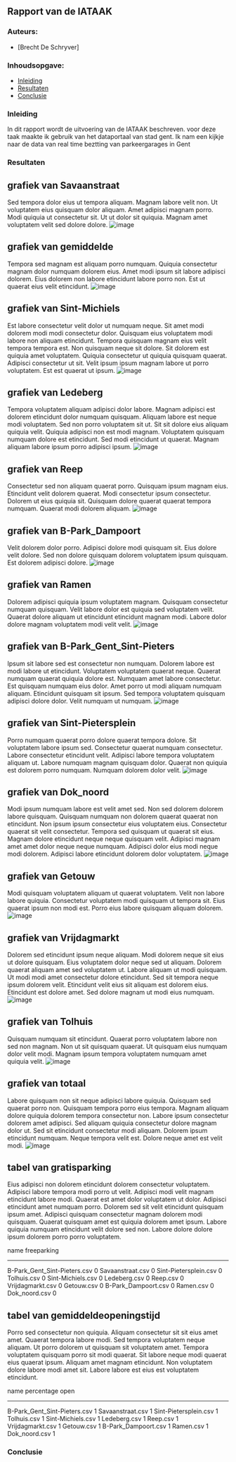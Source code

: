 ## Rapport van de IATAAK
### Auteurs:
 - [Brecht De Schryver]
### Inhoudsopgave:
 - [Inleiding](#inleiding)
 - [Resultaten](#resultaten)
 - [Conclusie](#conclusie)
### Inleiding
In dit rapport wordt de uitvoering van de IATAAK beschreven. voor deze taak maakte ik gebruik van het dataportaal van stad gent. Ik nam een kijkje naar de data van real time beztting van parkeergarages in Gent
### Resultaten
## grafiek van Savaanstraat
Sed tempora dolor eius ut tempora aliquam. Magnam labore velit non. Ut voluptatem eius quisquam dolor aliquam. Amet adipisci magnam porro. Modi quiquia ut consectetur sit. Ut ut dolor sit quiquia. Magnam amet voluptatem velit sed dolore dolore.
![image](./csvimage/Savaanstraat.csv.png)
## grafiek van gemiddelde
Tempora sed magnam est aliquam porro numquam. Quiquia consectetur magnam dolor numquam dolorem eius. Amet modi ipsum sit labore adipisci dolorem. Eius dolorem non labore etincidunt labore porro non. Est ut quaerat eius velit etincidunt.
![image](./csvimage/gemiddelde.csv.png)
## grafiek van Sint-Michiels
Est labore consectetur velit dolor ut numquam neque. Sit amet modi dolorem modi modi consectetur dolor. Quisquam eius voluptatem modi labore non aliquam etincidunt. Tempora quisquam magnam eius velit tempora tempora est. Non quisquam neque sit dolore. Sit dolorem est quiquia amet voluptatem. Quiquia consectetur ut quiquia quisquam quaerat. Adipisci consectetur ut sit. Velit ipsum ipsum magnam labore ut porro voluptatem. Est est quaerat ut ipsum.
![image](./csvimage/Sint-Michiels.csv.png)
## grafiek van Ledeberg
Tempora voluptatem aliquam adipisci dolor labore. Magnam adipisci est dolorem etincidunt dolor numquam quisquam. Aliquam labore est neque modi voluptatem. Sed non porro voluptatem sit ut. Sit sit dolore eius aliquam quiquia velit. Quiquia adipisci non est modi magnam. Voluptatem quisquam numquam dolore est etincidunt. Sed modi etincidunt ut quaerat. Magnam aliquam labore ipsum porro adipisci ipsum.
![image](./csvimage/Ledeberg.csv.png)
## grafiek van Reep
Consectetur sed non aliquam quaerat porro. Quisquam ipsum magnam eius. Etincidunt velit dolorem quaerat. Modi consectetur ipsum consectetur. Dolorem ut eius quiquia sit. Quisquam dolore quaerat quaerat tempora numquam. Quaerat modi dolorem aliquam.
![image](./csvimage/Reep.csv.png)
## grafiek van B-Park_Dampoort
Velit dolorem dolor porro. Adipisci dolore modi quisquam sit. Eius dolore velit dolore. Sed non dolore quisquam dolorem voluptatem ipsum quisquam. Est dolorem adipisci dolore.
![image](./csvimage/B-Park_Dampoort.csv.png)
## grafiek van Ramen
Dolorem adipisci quiquia ipsum voluptatem magnam. Quisquam consectetur numquam quisquam. Velit labore dolor est quiquia sed voluptatem velit. Quaerat dolore aliquam ut etincidunt etincidunt magnam modi. Labore dolor dolore magnam voluptatem modi velit velit.
![image](./csvimage/Ramen.csv.png)
## grafiek van B-Park_Gent_Sint-Pieters
Ipsum sit labore sed est consectetur non numquam. Dolorem labore est modi labore ut etincidunt. Voluptatem voluptatem quaerat neque. Quaerat numquam quaerat quiquia dolore est. Numquam amet labore consectetur. Est quisquam numquam eius dolor. Amet porro ut modi aliquam numquam aliquam. Etincidunt quisquam sit ipsum. Sed tempora voluptatem quisquam adipisci dolore dolor. Velit numquam ut numquam.
![image](./csvimage/B-Park_Gent_Sint-Pieters.csv.png)
## grafiek van Sint-Pietersplein
Porro numquam quaerat porro dolore quaerat tempora dolore. Sit voluptatem labore ipsum sed. Consectetur quaerat numquam consectetur. Labore consectetur etincidunt velit. Adipisci labore tempora voluptatem aliquam ut. Labore numquam magnam quisquam dolor. Quaerat non quiquia est dolorem porro numquam. Numquam dolorem dolor velit.
![image](./csvimage/Sint-Pietersplein.csv.png)
## grafiek van Dok_noord
Modi ipsum numquam labore est velit amet sed. Non sed dolorem dolorem labore quisquam. Quisquam numquam non dolorem quaerat quaerat non etincidunt. Non ipsum ipsum consectetur eius voluptatem eius. Consectetur quaerat sit velit consectetur. Tempora sed quisquam ut quaerat sit eius. Magnam dolore etincidunt neque neque quisquam velit. Adipisci magnam amet amet dolor neque neque numquam. Adipisci dolor eius modi neque modi dolorem. Adipisci labore etincidunt dolorem dolor voluptatem.
![image](./csvimage/Dok_noord.csv.png)
## grafiek van Getouw
Modi quisquam voluptatem aliquam ut quaerat voluptatem. Velit non labore labore quiquia. Consectetur voluptatem modi quisquam ut tempora sit. Eius quaerat ipsum non modi est. Porro eius labore quisquam aliquam dolorem.
![image](./csvimage/Getouw.csv.png)
## grafiek van Vrijdagmarkt
Dolorem sed etincidunt ipsum neque aliquam. Modi dolorem neque sit eius ut dolore quisquam. Eius voluptatem dolor neque sed ut aliquam. Dolorem quaerat aliquam amet sed voluptatem ut. Labore aliquam ut modi quisquam. Ut modi modi amet consectetur dolore etincidunt. Sed sit tempora neque ipsum dolorem velit. Etincidunt velit eius sit aliquam est dolorem eius. Etincidunt est dolore amet. Sed dolore magnam ut modi eius numquam.
![image](./csvimage/Vrijdagmarkt.csv.png)
## grafiek van Tolhuis
Quisquam numquam sit etincidunt. Quaerat porro voluptatem labore non sed non magnam. Non ut sit quisquam quaerat. Ut quisquam eius numquam dolor velit modi. Magnam ipsum tempora voluptatem numquam amet quiquia velit.
![image](./csvimage/Tolhuis.csv.png)
## grafiek van totaal
Labore quisquam non sit neque adipisci labore quiquia. Quisquam sed quaerat porro non. Quisquam tempora porro eius tempora. Magnam aliquam dolore quiquia dolorem tempora consectetur non. Labore ipsum consectetur dolorem amet adipisci. Sed aliquam quiquia consectetur dolore magnam dolor ut. Sed sit etincidunt consectetur modi aliquam. Dolorem ipsum etincidunt numquam. Neque tempora velit est. Dolore neque amet est velit modi.
![image](./csvimage/totaal.png)
## tabel van gratisparking
Eius adipisci non dolorem etincidunt dolorem consectetur voluptatem. Adipisci labore tempora modi porro ut velit. Adipisci modi velit magnam etincidunt labore modi. Quaerat est amet dolor voluptatem ut dolor. Adipisci etincidunt amet numquam porro. Dolorem sed sit velit etincidunt quisquam ipsum amet. Adipisci quisquam consectetur magnam dolorem modi quisquam. Quaerat quisquam amet est quiquia dolorem amet ipsum. Labore quiquia numquam etincidunt velit dolore sed non. Labore dolore dolore ipsum dolorem porro porro voluptatem.

name                            freeparking
----------------------------  -------------
B-Park_Gent_Sint-Pieters.csv              0
Savaanstraat.csv                          0
Sint-Pietersplein.csv                     0
Tolhuis.csv                               0
Sint-Michiels.csv                         0
Ledeberg.csv                              0
Reep.csv                                  0
Vrijdagmarkt.csv                          0
Getouw.csv                                0
B-Park_Dampoort.csv                       0
Ramen.csv                                 0
Dok_noord.csv                             0
## tabel van gemiddeldeopeningstijd
Porro sed consectetur non quiquia. Aliquam consectetur sit sit eius amet amet. Quaerat tempora labore modi. Sed tempora voluptatem neque aliquam. Ut porro dolorem ut quisquam sit voluptatem amet. Tempora voluptatem quisquam porro sit modi quaerat. Sit labore neque modi quaerat eius quaerat ipsum. Aliquam amet magnam etincidunt. Non voluptatem dolore labore modi amet sit. Labore labore est eius est voluptatem etincidunt.

name                            percentage open
----------------------------  -----------------
B-Park_Gent_Sint-Pieters.csv                  1
Savaanstraat.csv                              1
Sint-Pietersplein.csv                         1
Tolhuis.csv                                   1
Sint-Michiels.csv                             1
Ledeberg.csv                                  1
Reep.csv                                      1
Vrijdagmarkt.csv                              1
Getouw.csv                                    1
B-Park_Dampoort.csv                           1
Ramen.csv                                     1
Dok_noord.csv                                 1
### Conclusie
